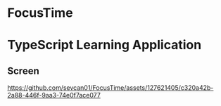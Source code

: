 # FocusTime
# TypeScript Learning Application


## Screen

https://github.com/sevcan01/FocusTime/assets/127621405/c320a42b-2a88-446f-9aa3-74e0f7ace077

